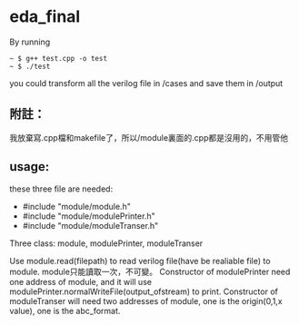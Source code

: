 # eda_final

By running 
```
~ $ g++ test.cpp -o test
~ $ ./test
```
you could transform all the verilog file in /cases
and save them in /output

## 附註：
我放棄寫.cpp檔和makefile了，所以/module裏面的.cpp都是沒用的，不用管他


## usage:
<!-- not finished -->
these three file are needed:

- #include "module/module.h"
- #include "module/modulePrinter.h"
- #include "module/moduleTranser.h"

Three class:    module, modulePrinter, moduleTranser

Use module.read(filepath) to read verilog file(have be realiable file) to module.
module只能讀取一次，不可變。
Constructor of modulePrinter need one address of module, 
and it will use modulePrinter.normalWriteFile(output_ofstream) to print.
Constructor of moduleTranser will need two addresses of module, 
one is the origin(0,1,x value), one is the abc_format.
